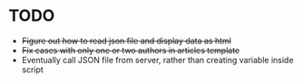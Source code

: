 # TODO
- ~~Figure out how to read json file and display data as html~~
- ~~Fix cases with only one or two authors in articles template~~
- Eventually call JSON file from server, rather than creating variable inside script
